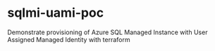 # sqlmi-uami-poc
Demonstrate provisioning of Azure SQL Managed Instance with User Assigned Managed Identity with terraform
